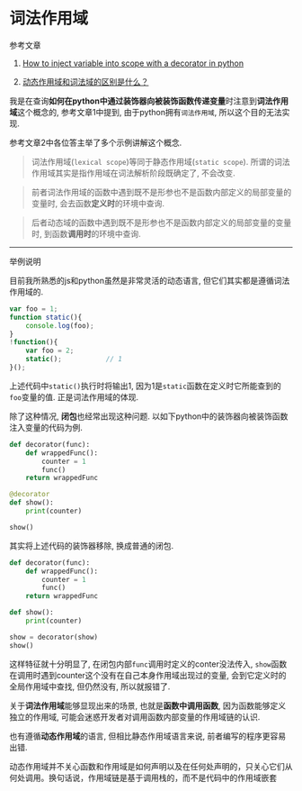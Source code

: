 # 词法作用域

参考文章

1. [How to inject variable into scope with a decorator in python](https://stackoverflow.com/questions/17862185/how-to-inject-variable-into-scope-with-a-decorator-in-python)

2. [动态作用域和词法域的区别是什么？](https://www.zhihu.com/question/20032419)

我是在查询**如何在python中通过装饰器向被装饰函数传递变量**时注意到**词法作用域**这个概念的, 参考文章1中提到, 由于python拥有`词法作用域`, 所以这个目的无法实现.

参考文章2中各位答主举了多个示例讲解这个概念.

> 词法作用域(`lexical scope`)等同于静态作用域(`static scope`). 所谓的词法作用域其实是指作用域在词法解析阶段既确定了, 不会改变. 

> 前者词法作用域的函数中遇到既不是形参也不是函数内部定义的局部变量的变量时, 会去函数**定义时**的环境中查询. 

> 后者动态域的函数中遇到既不是形参也不是函数内部定义的局部变量的变量时, 到函数**调用时**的环境中查询. 

------

举例说明

目前我所熟悉的js和python虽然是非常灵活的动态语言, 但它们其实都是遵循词法作用域的.

```js
var foo = 1;
function static(){
    console.log(foo);
}
!function(){
    var foo = 2;
    static();           // 1
}();
```

上述代码中`static()`执行时将输出1, 因为1是`static`函数在定义时它所能查到的`foo`变量的值. 正是词法作用域的体现.

除了这种情况, **闭包**也经常出现这种问题. 以如下python中的装饰器向被装饰函数注入变量的代码为例.

```py
def decorator(func):
    def wrappedFunc():
        counter = 1
        func()
    return wrappedFunc

@decorator
def show():
    print(counter)

show()
```

其实将上述代码的装饰器移除, 换成普通的闭包.

```py
def decorator(func):
    def wrappedFunc():
        counter = 1
        func()
    return wrappedFunc

def show():
    print(counter)

show = decorator(show)
show()
```

这样特征就十分明显了, 在闭包内部`func`调用时定义的conter没法传入, `show`函数在调用时遇到counter这个没有在自己本身作用域出现过的变量, 会到它定义时的全局作用域中查找, 但仍然没有, 所以就报错了.

关于**词法作用域**能够显现出来的场景, 也就是**函数中调用函数**, 因为函数能够定义独立的作用域, 可能会迷惑开发者对调用函数内部变量的作用域链的认识.

也有遵循**动态作用域**的语言, 但相比静态作用域语言来说, 前者编写的程序更容易出错.

动态作用域并不关心函数和作用域是如何声明以及在任何处声明的，只关心它们从何处调用。换句话说，作用域链是基于调用栈的，而不是代码中的作用域嵌套
